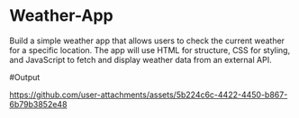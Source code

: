 # Weather-App
Build a simple weather app that allows users to check the current weather for a specific location. The app will use HTML for structure, CSS for styling, and JavaScript to fetch and display weather data from an external API.

#Output


https://github.com/user-attachments/assets/5b224c6c-4422-4450-b867-6b79b3852e48

